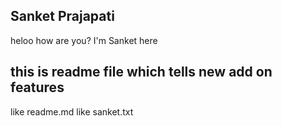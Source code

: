 ## Sanket Prajapati
heloo how are you? 
I'm Sanket here

## this is readme file which tells new add on features
like readme.md
like sanket.txt

